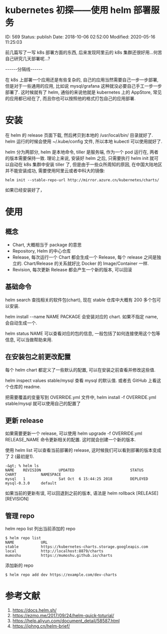 # kubernetes 初探——使用 helm 部署服务


ID: 569
Status: publish
Date: 2018-10-06 02:52:00
Modified: 2020-05-16 11:25:03


前几篇写了一写 k8s 部署方面的东西, 后来发现阿里云的 k8s 集群还很好用...何苦自己研究几天部署呢...?

------分隔线------

在 k8s 上部署一个应用还是有些复杂的, 自己的应用当然需要自己一步一步部署, 但是对于一些通用的应用, 比如说 mysql/grafana 这种就没必要自己手工一步一步部署了. 这时候就有了 helm, 通俗的来说他就是 kubernetes 上的 AppStore, 常见的应用都已经在了, 而且你也可以按照他的格式打包自己的应用部署.

# 安装

在 helm 的 release 页面下载, 然后拷贝到本地的 /usr/local/bin/ 目录就好了. helm 运行的时候会使用 ~/.kube/config 文件, 所以本地 kubectl 可以使用就好了.

helm 分为两部分, helm 是本地命令, tiller 是服务端, 作为一个 pod 运行在, 两者的版本需要保持一致. 理论上来说, 安装好 helm 之后, 只需要执行 helm init 就可以自动在 k8s 集群中安装 tiller 了, 但是由于一些众所周知的原因, 在中国大陆地区并不能安装成功, 需要使用阿里云或者中科大的镜像:

```
helm init --stable-repo-url http://mirror.azure.cn/kubernetes/charts/
```

如果已经安装好了，

# 使用

## 概念

* Chart, 大概相当于 package 的意思
* Repository, Helm 的中心仓库
* Release, 每次运行一个 Chart 都会生成一个 Release, 每个 release 之间是独立的. Chart/Release 的关系就好比 Docker 的 Image/Container 一样.
* Revision, 每次更新 Release 都会产生一个新的版本, 可以回滚

## 基础命令

helm search 查找相关的软件包(chart), 现在 stable 仓库中大概有 200 多个包可以安装.

helm install --name NAME PACKAGE 会安装对应的 chart. 如果不指定 name, 会自动生成一个.

helm status NAME 可以查看对应的包的信息, 一般包括了如何连接使用这个包等信息, 可以当做帮助来用.

## 在安装包之前更改配置

每个 helm chart 都定义了一些默认的配置, 可以在安装之前查看并修改这些值.

helm inspect values stable/mysql 查看 mysql 的默认值. 或者去 GitHub 上看这个仓库的 readme.

把需要覆盖的变量写到 OVERRIDE.yml 文件中, helm install -f OVERRIDE.yml stable/mysql 就可以使用自己的配置了

## 更新 release

如果需要更新一个 release, 可以使用 helm upgrade -f OVERRIDE.yml RELEASE_NAME 命令更新相关的配置. 这时就会创建一个新的版本.

使用 helm list 可以查看当前部署的 release, 这时候我们可以看到部署的版本变成了 2 (最初是1).

```
-&gt; % helm ls
NAME    REVISION        UPDATED                         STATUS          CHART           NAMESPACE
mysql   1               Sat Oct  6 15:44:25 2018        DEPLOYED        mysql-0.3.0     default
```

如果当前的更新有误, 可以回退到之前的版本, 语法是 helm rollback [RELEASE] [REVISION]

## 管理 repo

helm repo list 列出当前添加的 repo

```
$ helm repo list
NAME           	URL
stable         	https://kubernetes-charts.storage.googleapis.com
local          	http://localhost:8879/charts
mumoshu        	https://mumoshu.github.io/charts
```

添加新的 repo

```
$ helm repo add dev https://example.com/dev-charts
```

# 参考文献

1. https://docs.helm.sh/
2. https://ezmo.me/2017/09/24/helm-quick-toturial/
3. https://help.aliyun.com/document_detail/58587.html
4. https://johng.cn/helm-brief/